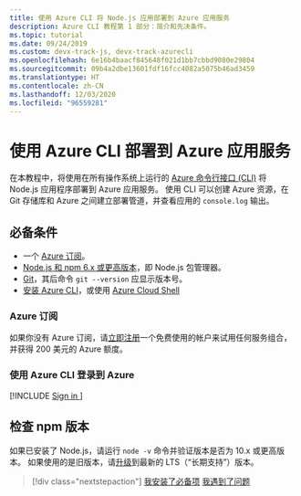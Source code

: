 ```yaml
---
title: 使用 Azure CLI 将 Node.js 应用部署到 Azure 应用服务
description: Azure CLI 教程第 1 部分：简介和先决条件。
ms.topic: tutorial
ms.date: 09/24/2019
ms.custom: devx-track-js, devx-track-azurecli
ms.openlocfilehash: 6e16b4baacf845648f021d1bb7cbbd9080e29804
ms.sourcegitcommit: 09b4a2dbe13601fdf16fcc4082a5075b46ad3459
ms.translationtype: HT
ms.contentlocale: zh-CN
ms.lasthandoff: 12/03/2020
ms.locfileid: "96559281"
---
```

# <a name="deploy-to-azure-app-service-using-the-azure-cli"></a>使用 Azure CLI 部署到 Azure 应用服务

在本教程中，将使用在所有操作系统上运行的 [Azure 命令行接口 (CLI)](/cli/azure/overview?view=azure-cli-latest) 将 Node.js 应用程序部署到 Azure 应用服务。 使用 CLI 可以创建 Azure 资源，在 Git 存储库和 Azure 之间建立部署管道，并查看应用的 `console.log` 输出。

## <a name="prerequisites"></a>必备条件

- 一个 [Azure 订阅](#azure-subscription)。
- [Node.js 和 npm 6.x 或更高版本](https://nodejs.org/en/download)，即 Node.js 包管理器。
- [Git](https://git-scm.com/downloads)，其后命令 `git --version` 应显示版本号。
- [安装 Azure CLI](/cli/azure/install-azure-cli)，或使用 [Azure Cloud Shell](https://shell.azure.com)

### <a name="azure-subscription"></a>Azure 订阅

如果你没有 Azure 订阅，请[立即注册](https://azure.microsoft.com/free/?utm_source=campaign&utm_campaign=vscode-tutorial-node-git&mktingSource=vscode-tutorial-node-git)一个免费使用的帐户来试用任何服务组合，并获得 200 美元的 Azure 额度。

### <a name="sign-in-to-azure-with-azure-cli"></a>使用 Azure CLI 登录到 Azure

[!INCLUDE [Sign in ](../azure-cli/includes/interactive-login.md)]

## <a name="check-npm-version"></a>检查 npm 版本

如果已安装了 Node.js，请运行 `node -v` 命令并验证版本是否为 10.x 或更高版本。 如果使用的是旧版本，请[升级](https://nodejs.org/en/download/)到最新的 LTS（“长期支持”）版本。

> [!div class="nextstepaction"]
> [我安装了必备项](tutorial-vscode-azure-cli-node-02.md) [我遇到了问题](https://www.research.net/r/PWZWZ52?tutorial=node-deployment&step=getting-started)
